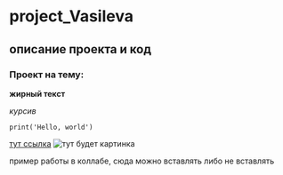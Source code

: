 # project_Vasileva 
## описание проекта и код
### Проект на тему:

**жирный текст**

*курсив*

```{python}
print('Hello, world')
```

[тут ссылка](https\:google.com)
![тут будет картинка](https://cdnimg.rg.ru/img/content/161/31/13/kinopoisk.ru-Shrek-13985_d_850.jpg)

пример работы в коллабе, сюда можно вставлять либо не вставлять
